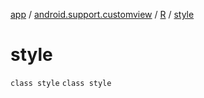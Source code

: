 [app](../../../index.md) / [android.support.customview](../../index.md) / [R](../index.md) / [style](./index.md)

# style

`class style`
`class style`